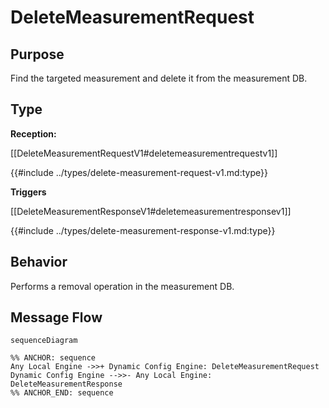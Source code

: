<div class="message">

# DeleteMeasurementRequest

## Purpose

<!-- ANCHOR: purpose -->
Find the targeted measurement and delete it from the measurement DB.
<!-- ANCHOR_END: purpose -->

## Type

<!-- ANCHOR: type -->
**Reception:**

[[DeleteMeasurementRequestV1#deletemeasurementrequestv1]]

{{#include ../types/delete-measurement-request-v1.md:type}}

**Triggers**

[[DeleteMeasurementResponseV1#deletemeasurementresponsev1]]

{{#include ../types/delete-measurement-response-v1.md:type}}

<!-- ANCHOR_END: type -->

## Behavior

<!-- ANCHOR: behavior -->
Performs  a removal operation in the measurement DB.
<!-- ANCHOR_END: behavior -->


## Message Flow

<!-- ANCHOR: messages -->
```mermaid
sequenceDiagram

%% ANCHOR: sequence
Any Local Engine ->>+ Dynamic Config Engine: DeleteMeasurementRequest
Dynamic Config Engine -->>- Any Local Engine: DeleteMeasurementResponse
%% ANCHOR_END: sequence
```

<!-- ANCHOR_END: messages -->

</div>